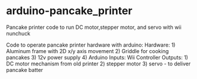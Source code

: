 # arduino-pancake_printer
Pancake printer code to run DC motor,stepper motor, and servo with wii nunchuck

Code to operate pancake printer hardware with arduino:
  Hardware:
    1)  Aluminum frame with 2D x/y axis movement
    2)  Griddle for cooking pancakes
    3)  12v power supply
    4)  Arduino
  Inputs:
    Wii Controller
  Outputs:
    1) DC motor mechanism from old printer
    2) stepper motor
    3) servo - to deliver pancake batter
 
